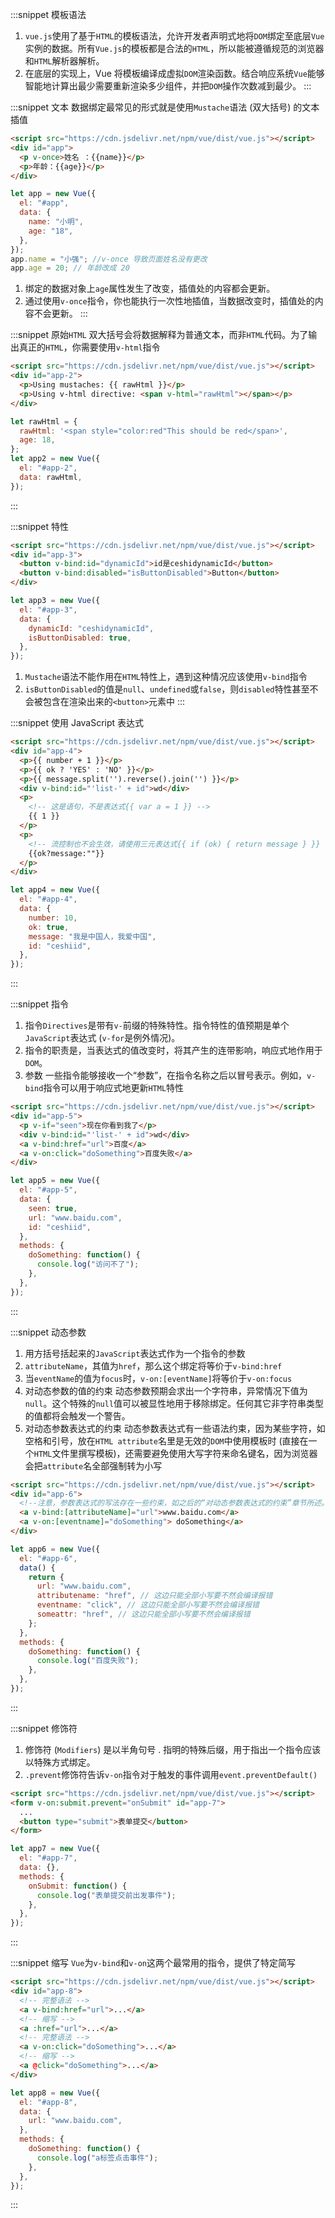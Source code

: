 :::snippet 模板语法

1. `vue.js`使用了基于`HTML`的模板语法，允许开发者声明式地将`DOM`绑定至底层`Vue`实例的数据。所有`Vue.js`的模板都是合法的`HTML`，所以能被遵循规范的浏览器和`HTML`解析器解析。
2. 在底层的实现上，Vue 将模板编译成虚拟`DOM`渲染函数。结合响应系统`Vue`能够智能地计算出最少需要重新渲染多少组件，并把`DOM`操作次数减到最少。
   :::

:::snippet 文本
数据绑定最常见的形式就是使用`Mustache`语法 (双大括号) 的文本插值

```html
<script src="https://cdn.jsdelivr.net/npm/vue/dist/vue.js"></script>
<div id="app">
  <p v-once>姓名 ：{{name}}</p>
  <p>年龄：{{age}}</p>
</div>
```

```javascript
let app = new Vue({
  el: "#app",
  data: {
    name: "小明",
    age: "18",
  },
});
app.name = "小强"; //v-once 导致页面姓名没有更改
app.age = 20; // 年龄改成 20
```

1. 绑定的数据对象上`age`属性发生了改变，插值处的内容都会更新。
2. 通过使用`v-once`指令，你也能执行一次性地插值，当数据改变时，插值处的内容不会更新。
   :::

:::snippet 原始`HTML`
双大括号会将数据解释为普通文本，而非`HTML`代码。为了输出真正的`HTML`，你需要使用`v-html`指令

```html
<script src="https://cdn.jsdelivr.net/npm/vue/dist/vue.js"></script>
<div id="app-2">
  <p>Using mustaches: {{ rawHtml }}</p>
  <p>Using v-html directive: <span v-html="rawHtml"></span></p>
</div>
```

```javascript
let rawHtml = {
  rawHtml: '<span style="color:red"This should be red</span>',
  age: 18,
};
let app2 = new Vue({
  el: "#app-2",
  data: rawHtml,
});
```

:::

:::snippet 特性

```html
<script src="https://cdn.jsdelivr.net/npm/vue/dist/vue.js"></script>
<div id="app-3">
  <button v-bind:id="dynamicId">id是ceshidynamicId</button>
  <button v-bind:disabled="isButtonDisabled">Button</button>
</div>
```

```javascript
let app3 = new Vue({
  el: "#app-3",
  data: {
    dynamicId: "ceshidynamicId",
    isButtonDisabled: true,
  },
});
```

1. `Mustache`语法不能作用在`HTML`特性上，遇到这种情况应该使用`v-bind`指令
2. `isButtonDisabled`的值是`null`、`undefined`或`false`，则`disabled`特性甚至不会被包含在渲染出来的`<button>`元素中
   :::

:::snippet 使用 JavaScript 表达式

```html
<script src="https://cdn.jsdelivr.net/npm/vue/dist/vue.js"></script>
<div id="app-4">
  <p>{{ number + 1 }}</p>
  <p>{{ ok ? 'YES' : 'NO' }}</p>
  <p>{{ message.split('').reverse().join('') }}</p>
  <div v-bind:id="'list-' + id">wd</div>
  <p>
    <!-- 这是语句，不是表达式{{ var a = 1 }} -->
    {{ 1 }}
  </p>
  <p>
    <!-- 流控制也不会生效，请使用三元表达式{{ if (ok) { return message } }} -->
    {{ok?message:""}}
  </p>
</div>
```

```javascript
let app4 = new Vue({
  el: "#app-4",
  data: {
    number: 10,
    ok: true,
    message: "我是中国人，我爱中国",
    id: "ceshiid",
  },
});
```

:::

:::snippet 指令

1. 指令`Directives`是带有`v-`前缀的特殊特性。指令特性的值预期是单个`JavaScript`表达式 (`v-for`是例外情况)。
2. 指令的职责是，当表达式的值改变时，将其产生的连带影响，响应式地作用于`DOM`。
3. 参数 一些指令能够接收一个“参数”，在指令名称之后以冒号表示。例如，`v-bind`指令可以用于响应式地更新`HTML`特性

```html
<script src="https://cdn.jsdelivr.net/npm/vue/dist/vue.js"></script>
<div id="app-5">
  <p v-if="seen">现在你看到我了</p>
  <div v-bind:id="'list-' + id">wd</div>
  <a v-bind:href="url">百度</a>
  <a v-on:click="doSomething">百度失败</a>
</div>
```

```javascript
let app5 = new Vue({
  el: "#app-5",
  data: {
    seen: true,
    url: "www.baidu.com",
    id: "ceshiid",
  },
  methods: {
    doSomething: function() {
      console.log("访问不了");
    },
  },
});
```

:::

:::snippet 动态参数

1. 用方括号括起来的`JavaScript`表达式作为一个指令的参数
2. `attributeName`，其值为`href`，那么这个绑定将等价于`v-bind:href`
3. 当`eventName`的值为`focus`时，`v-on:[eventName]`将等价于`v-on:focus`
4. 对动态参数的值的约束 动态参数预期会求出一个字符串，异常情况下值为`null`。这个特殊的`null`值可以被显性地用于移除绑定。任何其它非字符串类型的值都将会触发一个警告。
5. 对动态参数表达式的约束 动态参数表达式有一些语法约束，因为某些字符，如空格和引号，放在`HTML attribute`名里是无效的`DOM`中使用模板时 (直接在一个`HTML`文件里撰写模板)，还需要避免使用大写字符来命名键名，因为浏览器会把`attribute`名全部强制转为小写

```html
<script src="https://cdn.jsdelivr.net/npm/vue/dist/vue.js"></script>
<div id="app-6">
  <!--注意，参数表达式的写法存在一些约束，如之后的“对动态参数表达式的约束”章节所述。-->
  <a v-bind:[attributeName]="url">www.baidu.com</a>
  <a v-on:[eventname]="doSomething"> doSomething</a>
</div>
```

```javascript
let app6 = new Vue({
  el: "#app-6",
  data() {
    return {
      url: "www.baidu.com",
      attributename: "href", // 这边只能全部小写要不然会编译报错
      eventname: "click", // 这边只能全部小写要不然会编译报错
      someattr: "href", // 这边只能全部小写要不然会编译报错
    };
  },
  methods: {
    doSomething: function() {
      console.log("百度失败");
    },
  },
});
```

:::

:::snippet 修饰符

1. 修饰符 (`Modifiers`) 是以半角句号 . 指明的特殊后缀，用于指出一个指令应该以特殊方式绑定。
2. `.prevent`修饰符告诉`v-on`指令对于触发的事件调用`event.preventDefault()`

```html
<script src="https://cdn.jsdelivr.net/npm/vue/dist/vue.js"></script>
<form v-on:submit.prevent="onSubmit" id="app-7">
  ...
  <button type="submit">表单提交</button>
</form>
```

```javascript
let app7 = new Vue({
  el: "#app-7",
  data: {},
  methods: {
    onSubmit: function() {
      console.log("表单提交前出发事件");
    },
  },
});
```

:::

:::snippet 缩写
`Vue`为`v-bind`和`v-on`这两个最常用的指令，提供了特定简写

```html
<script src="https://cdn.jsdelivr.net/npm/vue/dist/vue.js"></script>
<div id="app-8">
  <!-- 完整语法 -->
  <a v-bind:href="url">...</a>
  <!-- 缩写 -->
  <a :href="url">...</a>
  <!-- 完整语法 -->
  <a v-on:click="doSomething">...</a>
  <!-- 缩写 -->
  <a @click="doSomething">...</a>
</div>
```

```javascript
let app8 = new Vue({
  el: "#app-8",
  data: {
    url: "www.baidu.com",
  },
  methods: {
    doSomething: function() {
      console.log("a标签点击事件");
    },
  },
});
```

:::
